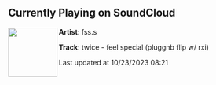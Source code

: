 ## Currently Playing on SoundCloud

[<img align="left" width="100" src="https://i1.sndcdn.com/artworks-bHMcPnV1DO6rbjaA-9Biirw-t500x500.jpg">](https://soundcloud.com/fsss00/twice-feel-special-pluggnb-flip-w-rxi)

**Artist**: fss.s 

**Track**: twice - feel special (pluggnb flip w/ rxi)

Last updated at 10/23/2023 08:21
